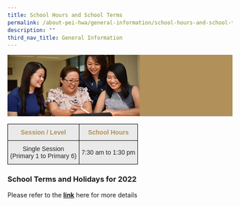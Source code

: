 ```yaml
---
title: School Hours and School Terms
permalink: /about-pei-hwa/general-information/school-hours-and-school-terms/
description: ""
third_nav_title: General Information
---
```

![](/images/Website%20Banners%20Subpage/948x260%20masterhead%20-%20About%20Pei%20Hwa4.jpg)
<style type="text/css">
.tg  {border-collapse:collapse;border-spacing:0;}
.tg td{border-color:black;border-style:solid;border-width:1px;font-family:Arial, sans-serif;font-size:14px;
  overflow:hidden;padding:10px 5px;word-break:normal;}
.tg th{border-color:black;border-style:solid;border-width:1px;font-family:Arial, sans-serif;font-size:14px;
  font-weight:normal;overflow:hidden;padding:10px 5px;word-break:normal;}
.tg .tg-ii8k{background-color:#EAEAEA;color:#222;text-align:center;vertical-align:top}
.tg .tg-t2z2{background-color:#EAEAEA;color:#B29059;font-weight:bold;text-align:center;vertical-align:top}
.tg .tg-ku5w{background-color:#EAEAEA;color:#222;text-align:center;vertical-align:middle}
</style>
<table class="tg">
<thead>
  <tr>
    <th class="tg-t2z2"><span style="font-weight:700;color:#B29059">Session / Level</span></th>
    <th class="tg-t2z2"><span style="font-weight:700;color:#B29059">School Hours</span></th>
  </tr>
</thead>
<tbody>
  <tr>
    <td class="tg-ii8k"><span style="color:#222;background-color:#EAEAEA">Single Session</span><br><span style="color:#222;background-color:#EAEAEA">(Primary</span> 1 <span style="color:#222;background-color:#EAEAEA">to Primary</span> 6<span style="color:#222;background-color:#EAEAEA">)</span></td>
    <td class="tg-ku5w"><span style="color:#222;background-color:#EAEAEA">7:30 am to 1:30 pm</span></td>
  </tr>
</tbody>
</table>

### School Terms and Holidays for 2022

Please refer to the [**link**](https://www.moe.gov.sg/news/press-releases/20210811-school-terms-and-holidays-for-2022) here for more details